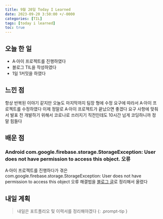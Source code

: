 ```yaml
---
title: 9월 20일 Today I Learned
date: 2023-09-20 3:50:00 +/-0000
categories: [TIL]
tags: [today i learned]
toc: true
---
```


## 오늘 한 일

* A·아이 프로젝트를 진행하였다
* 블로그 TIL을 작성하였다
* 1일 1커밋을 하였다

## 느낀 점

항상 반복된 이야기 같지만 오늘도 마지막까지 팀장 형에 수정 요구에 따라서 A·아이 프로젝트를
수정하였다 이제 정말로 A·아이 프로젝트가 끝났으면 좋겠다 요구 사항에 맞춰서 발표 전 개발하기 위해서
코로나로 쓰러지기 직전인데도 10시간 넘게 코딩하니까 정말 힘들다

## 배운 점

### Android com.google.firebase.storage.StorageException: User does not have permission to access this object. 오류

A·아이 프로젝트를 진행하다가 겪은 com.google.firebase.storage.StorageException: User does not have permission to access this object 오류 해결법을 [블로그 글](on-User-does-not-have-permission-to-access-this-object-오류/  )로
정리해서 올렸다


## 내일 계획

> 내일은 포트폴리오 및 이력서를 정리해야겠다
{: .prompt-tip }

